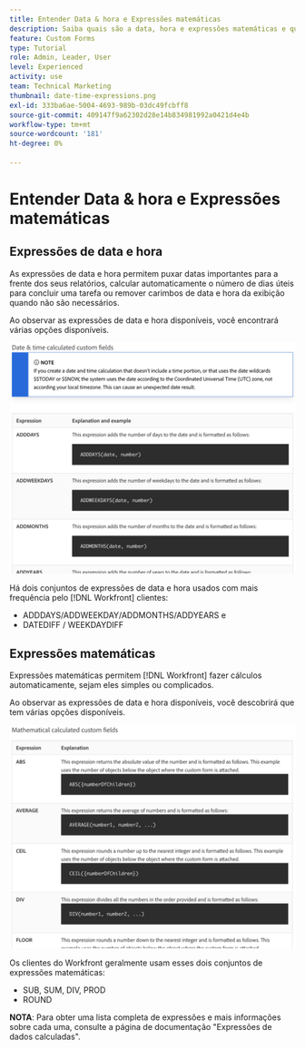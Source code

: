 ```yaml
---
title: Entender Data & hora e Expressões matemáticas
description: Saiba quais são a data, hora e expressões matemáticas e quais estão disponíveis para uso ao criar dados personalizados no Adobe [!UICONTROL Workfront].
feature: Custom Forms
type: Tutorial
role: Admin, Leader, User
level: Experienced
activity: use
team: Technical Marketing
thumbnail: date-time-expressions.png
exl-id: 333ba6ae-5004-4693-989b-03dc49fcbff8
source-git-commit: 409147f9a62302d28e14b834981992a0421d4e4b
workflow-type: tm+mt
source-wordcount: '181'
ht-degree: 0%

---
```


# Entender Data &amp; hora e Expressões matemáticas

## Expressões de data e hora

As expressões de data e hora permitem puxar datas importantes para a frente dos seus relatórios, calcular automaticamente o número de dias úteis para concluir uma tarefa ou remover carimbos de data e hora da exibição quando não são necessários.

Ao observar as expressões de data e hora disponíveis, você encontrará várias opções disponíveis.

![Expressões de data e hora de exemplo](assets/datetimeexpressions01.png)

Há dois conjuntos de expressões de data e hora usados com mais frequência pelo [!DNL Workfront] clientes:

* ADDDAYS/ADDWEEKDAY/ADDMONTHS/ADDYEARS e
* DATEDIFF / WEEKDAYDIFF

## Expressões matemáticas

Expressões matemáticas permitem [!DNL Workfront] fazer cálculos automaticamente, sejam eles simples ou complicados.

Ao observar as expressões de data e hora disponíveis, você descobrirá que tem várias opções disponíveis.

![Exemplos de expressões matemáticas](assets/datetimeexpressions02.png)

Os clientes do Workfront geralmente usam esses dois conjuntos de expressões matemáticas:

* SUB, SUM, DIV, PROD
* ROUND

<b>NOTA</b>: Para obter uma lista completa de expressões e mais informações sobre cada uma, consulte a página de documentação &quot;Expressões de dados calculadas&quot;.